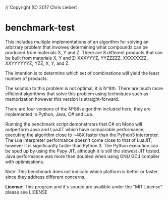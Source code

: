 // Copyright (C) 2017 Chris Liebert
# benchmark-test

This includes multiple implementations of an algorithm for solving an arbitrary problem that 
involves determining what compounds can be produced from materials X, Y and Z.
There are 8 different products that can be built from materials X, Y and Z:
XXXYYYZ, YYZZZZZ, XXXXXXZZ, XXYYYYYYZ, YZZ, X, Y, and Z.

The intention is to determine which set of combinations will yield the least number of products.

The solution to this problem is not optimal, it is N^8th. There are much more efficient algorithms that
solve this problem using techniques such as memorization however this version is straight-forward.

There are four versions of the N^8th algorithm included here, they are implemented in Python, Java, C# and Lua.

Running the benchmark script demonstrates that C# on Mono will outperform Java and LuaJIT which have comparable performance, executing the algorithm close to ~48X faster than the Python3 interpreter.
The Lua interpreter performance doesn't come close to that of LuaJIT, however it is significantly faster than Python 3.
The Python execution can be sped up by using the Pypy JIT, although it is still the slowest JIT tested.
Java performance was more than doubled when using GNU GCJ compiler with optimisations.

Note: This benchmark does not indicate which platform is better or faster since they address different concerns.

**License:**
This program and it's source are availible under the "MIT License" please see LICENSE
